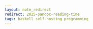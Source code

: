 ```yaml
---
layout: note_redirect
redirect: 2025-pandoc-reading-time
tags: haskell self-hosting programming
---
```


